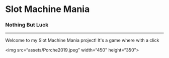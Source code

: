 # Slot Machine Mania
### Nothing But Luck

---

Welcome to my Slot Machine Mania project! It's a game where with a click 

<img src=“assets/Porche2019.jpeg” width=“450" height=“350”>


